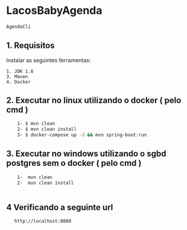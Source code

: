 # LacosBabyAgenda

```sh
AgendaCli

```

## 1. Requisitos 

Instalar as seguintes ferramentas:

    1. JDK 1.8
    3. Maven
    4. Docker

##  2. Executar no linux  utilizando o docker ( pelo cmd )
```sh
    1- $ mvn clean
    2- $ mvn clean install
    3- $ docker-compose up -d && mvn spring-boot:run

```


##  3. Executar no windows  utilizando o sgbd postgres sem o docker ( pelo cmd )
```sh
    1-  mvn clean
    2-  mvn clean install
    

```


##  4 Verificando a seguinte url

```sh
   http://localhost:8080


```
